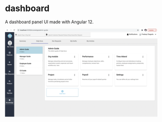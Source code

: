 # dashboard
A dashboard panel UI made with Angular 12.

![Alt text](/src/assets/images/dashboard-snapshot.png?raw=true "Final Dashboard View")

